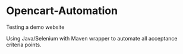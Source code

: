 # Opencart-Automation

Testing a demo website 

Using Java/Selenium with Maven wrapper to
automate all acceptance criteria points. 
